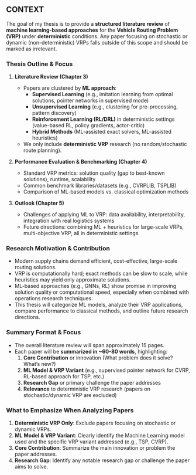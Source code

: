 ## CONTEXT

The goal of my thesis is to provide a **structured literature review** of **machine learning-based approaches** for the **Vehicle Routing Problem (VRP)** under **deterministic** conditions. Any paper focusing on stochastic or dynamic (non-deterministic) VRPs falls outside of this scope and should be marked as irrelevant.

### Thesis Outline & Focus

1. **Literature Review (Chapter 3)**
   - Papers are clustered by **ML approach**:
     - **Supervised Learning** (e.g., imitation learning from optimal solutions, pointer networks in supervised mode)  
     - **Unsupervised Learning** (e.g., clustering for pre-processing, pattern discovery)  
     - **Reinforcement Learning (RL/DRL)** in deterministic settings (value-based RL, policy gradients, actor-critic)  
     - **Hybrid Methods** (ML-assisted exact solvers, ML-assisted heuristics)
   - We only include **deterministic VRP** research (no random/stochastic route planning).

2. **Performance Evaluation & Benchmarking (Chapter 4)**
   - Standard VRP metrics: solution quality (gap to best-known solutions), runtime, scalability  
   - Common benchmark libraries/datasets (e.g., CVRPLIB, TSPLIB)  
   - Comparison of ML-based models vs. classical optimization methods

3. **Outlook (Chapter 5)**
   - Challenges of applying ML to VRP: data availability, interpretability, integration with real logistics systems  
   - Future directions: combining ML + heuristics for large-scale VRPs, multi-objective VRP, all in deterministic settings

### Research Motivation & Contribution

- Modern supply chains demand efficient, cost-effective, large-scale routing solutions.  
- VRP is computationally hard; exact methods can be slow to scale, while heuristics may yield only approximate solutions.  
- ML-based approaches (e.g., GNNs, RL) show promise in improving solution quality or computational speed, especially when combined with operations research techniques.  
- This thesis will categorize ML models, analyze their VRP applications, compare performance to classical methods, and outline future research directions.

### Summary Format & Focus

- The overall literature review will span approximately 15 pages.
- Each paper will be **summarized in ~60-80 words**, highlighting:
  1. **Core Contribution** or innovation (What problem does it solve? What’s new?)  
  2. **ML Model & VRP Variant** (e.g., supervised pointer network for CVRP, RL-based approach for TSP, etc.)  
  3. **Research Gap** or primary challenge the paper addresses  
  4. **Relevance** to deterministic VRP research (papers on stochastic/dynamic VRP are excluded)

### What to Emphasize When Analyzing Papers

1. **Deterministic VRP Only**: Exclude papers focusing on stochastic or dynamic VRPs.  
2. **ML Model & VRP Variant**: Clearly identify the Machine Learning model used and the specific VRP variant addressed (e.g., TSP, CVRP).  
3. **Core Contribution**: Summarize the main innovation or problem the paper addresses.  
4. **Research Gap**: Identify any notable research gap or challenge the paper aims to solve.  

